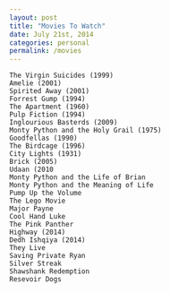 ```yaml
---
layout: post
title: "Movies To Watch"
date: July 21st, 2014
categories: personal
permalink: /movies
---
```


	The Virgin Suicides (1999)
    Amelie (2001)
    Spirited Away (2001)
    Forrest Gump (1994)
    The Apartment (1960)
    Pulp Fiction (1994)
    Inglourious Basterds (2009)
    Monty Python and the Holy Grail (1975)
    Goodfellas (1990)
    The Birdcage (1996)
    City Lights (1931)
    Brick (2005)
    Udaan (2010
    Monty Python and the Life of Brian
    Monty Python and the Meaning of Life
    Pump Up the Volume
    The Lego Movie
    Major Payne
    Cool Hand Luke
    The Pink Panther
    Highway (2014)
    Dedh Ishqiya (2014)
    They Live
    Saving Private Ryan
    Silver Streak
    Shawshank Redemption
    Resevoir Dogs

